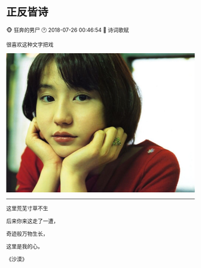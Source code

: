 #  正反皆诗
:monkey_face: 狂奔的男尸  :clock1: 2018-07-26 00:46:54 :open_file_folder:   诗词歌赋

很喜欢这种文字把戏

![alt](6078a71a89a99657251d3b0ba5263045.jpg)

--- 

这里荒芜寸草不生

后来你来这走了一遭，

奇迹般万物生长，

这里是我的心。

《沙漠》